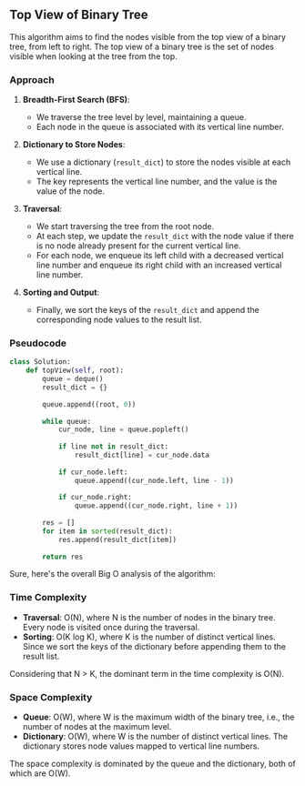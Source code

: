 ## Top View of Binary Tree

This algorithm aims to find the nodes visible from the top view of a binary tree, from left to right. The top view of a binary tree is the set of nodes visible when looking at the tree from the top.

### Approach

1. **Breadth-First Search (BFS)**:
    - We traverse the tree level by level, maintaining a queue.
    - Each node in the queue is associated with its vertical line number.

2. **Dictionary to Store Nodes**:
    - We use a dictionary (`result_dict`) to store the nodes visible at each vertical line. 
    - The key represents the vertical line number, and the value is the value of the node.

3. **Traversal**:
    - We start traversing the tree from the root node.
    - At each step, we update the `result_dict` with the node value if there is no node already present for the current vertical line.
    - For each node, we enqueue its left child with a decreased vertical line number and enqueue its right child with an increased vertical line number.

4. **Sorting and Output**:
    - Finally, we sort the keys of the `result_dict` and append the corresponding node values to the result list.

### Pseudocode

```python
class Solution:
    def topView(self, root):
        queue = deque()
        result_dict = {}
        
        queue.append((root, 0))
        
        while queue:
            cur_node, line = queue.popleft()
            
            if line not in result_dict:
                result_dict[line] = cur_node.data
            
            if cur_node.left:
                queue.append((cur_node.left, line - 1))
                
            if cur_node.right:
                queue.append((cur_node.right, line + 1))
                
        res = []
        for item in sorted(result_dict):
            res.append(result_dict[item])
        
        return res
```

Sure, here's the overall Big O analysis of the algorithm:

### Time Complexity

- **Traversal**: O(N), where N is the number of nodes in the binary tree. Every node is visited once during the traversal.
- **Sorting**: O(K log K), where K is the number of distinct vertical lines. Since we sort the keys of the dictionary before appending them to the result list.

Considering that N > K, the dominant term in the time complexity is O(N).

### Space Complexity

- **Queue**: O(W), where W is the maximum width of the binary tree, i.e., the number of nodes at the maximum level.
- **Dictionary**: O(W), where W is the number of distinct vertical lines. The dictionary stores node values mapped to vertical line numbers.

The space complexity is dominated by the queue and the dictionary, both of which are O(W).